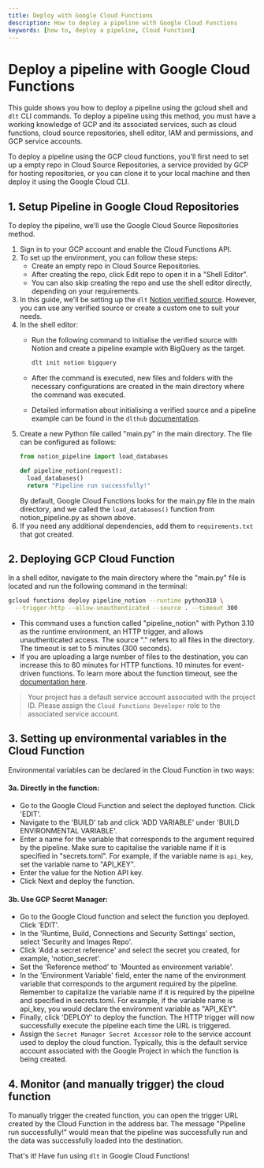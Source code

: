 ```yaml
---
title: Deploy with Google Cloud Functions
description: How to deploy a pipeline with Google Cloud Functions
keywords: [how to, deploy a pipeline, Cloud Function]
---
```


# Deploy a pipeline with Google Cloud Functions

This guide shows you how to deploy a pipeline using the gcloud shell and `dlt` CLI commands. To
deploy a pipeline using this method, you must have a working knowledge of GCP and its associated
services, such as cloud functions, cloud source repositories, shell editor, IAM and permissions, and
GCP service accounts.

To deploy a pipeline using the GCP cloud functions, you'll first need to set up a empty repo in
Cloud Source Repositories, a service provided by GCP for hosting repositories, or you can clone it
to your local machine and then deploy it using the Google Cloud CLI.

## 1. Setup Pipeline in Google Cloud Repositories

To deploy the pipeline, we'll use the Google Cloud Source Repositories method.

1. Sign in to your GCP account and enable the Cloud Functions API.
1. To set up the environment, you can follow these steps:
   - Create an empty repo in Cloud Source Repositories.
   - After creating the repo, click Edit repo to open it in a "Shell Editor".
   - You can also skip creating the repo and use the shell editor directly, depending on your
     requirements.
1. In this guide, we'll be setting up the `dlt`
   [Notion verified source](../../dlt-ecosystem/verified-sources/notion). However, you can use any
   verified source or create a custom one to suit your needs.
1. In the shell editor:
   - Run the following command to initialise the verified source with Notion and create a pipeline
     example with BigQuery as the target.

     ```bash
     dlt init notion bigquery
     ```

   - After the command is executed, new files and folders with the necessary configurations are
     created in the main directory where the command was executed.

   - Detailed information about initialising a verified source and a pipeline example can be found
     in the `dlthub` [documentation](../../dlt-ecosystem/verified-sources/notion).
1. Create a new Python file called "main.py" in the main directory. The file can be configured as
   follows:
   ```python
   from notion_pipeline import load_databases

   def pipeline_notion(request):
     load_databases()
     return "Pipeline run successfully!"
   ```
   By default, Google Cloud Functions looks for the main.py file in the main directory, and we
   called the `load_databases()` function from notion_pipeline.py as shown above.
1. If you need any additional dependencies, add them to `requirements.txt` that got created.

## 2. Deploying GCP Cloud Function

In a shell editor, navigate to the main directory where the "main.py" file is located and run the
following command in the terminal:

```bash
gcloud functions deploy pipeline_notion --runtime python310 \
  --trigger-http --allow-unauthenticated --source . --timeout 300
```

- This command uses a function called "pipeline_notion" with Python 3.10 as the runtime environment,
  an HTTP trigger, and allows unauthenticated access. The source "." refers to all files in the
  directory. The timeout is set to 5 minutes (300 seconds).
- If you are uploading a large number of files to the destination, you can increase this to 60
  minutes for HTTP functions. 10 minutes for event-driven functions. To learn more about the
  function timeout, see the
  [documentation here](https://cloud.google.com/functions/docs/configuring/timeout).

> Your project has a default service account associated with the project ID. Please assign the
> `Cloud Functions Developer` role to the associated service account.

## 3. Setting up environmental variables in the Cloud Function

Environmental variables can be declared in the Cloud Function in two ways:

#### 3a. Directly in the function:

- Go to the Google Cloud Function and select the deployed function. Click 'EDIT'.
- Navigate to the 'BUILD' tab and click 'ADD VARIABLE' under 'BUILD ENVIRONMENTAL VARIABLE'.
- Enter a name for the variable that corresponds to the argument required by the pipeline. Make sure
  to capitalise the variable name if it is specified in "secrets.toml". For example, if the variable
  name is `api_key`, set the variable name to "API_KEY".
- Enter the value for the Notion API key.
- Click Next and deploy the function.

#### 3b. Use GCP Secret Manager:

- Go to the Google Cloud function and select the function you deployed. Click 'EDIT'.
- In the 'Runtime, Build, Connections and Security Settings' section, select 'Security and Images
  Repo'.
- Click 'Add a secret reference' and select the secret you created, for example, 'notion_secret'.
- Set the 'Reference method' to 'Mounted as environment variable'.
- In the 'Environment Variable' field, enter the name of the environment variable that corresponds
  to the argument required by the pipeline. Remember to capitalize the variable name if it is
  required by the pipeline and specified in secrets.toml. For example, if the variable name is
  api_key, you would declare the environment variable as "API_KEY".
- Finally, click 'DEPLOY' to deploy the function. The HTTP trigger will now successfully execute the
  pipeline each time the URL is triggered.
- Assign the `Secret Manager Secret Accessor` role to the service account used to deploy the cloud
  function. Typically, this is the default service account associated with the Google Project in
  which the function is being created.

## 4. Monitor (and manually trigger) the cloud function

To manually trigger the created function, you can open the trigger URL created by the Cloud Function
in the address bar. The message "Pipeline run successfully!" would mean that the pipeline was
successfully run and the data was successfully loaded into the destination.

That's it! Have fun using `dlt` in Google Cloud Functions!
